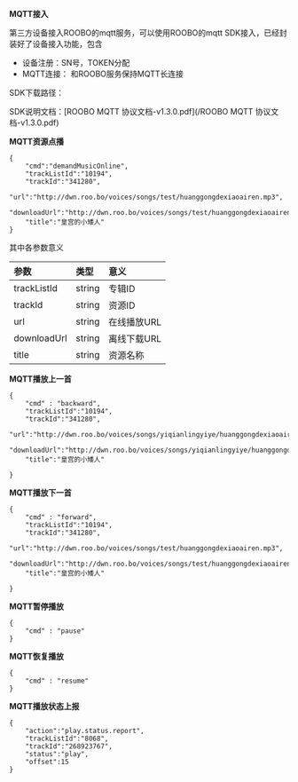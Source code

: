 **MQTT接入**

第三方设备接入ROOBO的mqtt服务，可以使用ROOBO的mqtt SDK接入，已经封装好了设备接入功能，包含

* 设备注册：SN号，TOKEN分配
* MQTT连接： 和ROOBO服务保持MQTT长连接

SDK下载路径：

SDK说明文档：[ROOBO MQTT 协议文档-v1.3.0.pdf](/ROOBO MQTT 协议文档-v1.3.0.pdf)

**MQTT资源点播**

```
{
    "cmd":"demandMusicOnline",
    "trackListId":"10194",
    "trackId":"341280",
    "url":"http://dwn.roo.bo/voices/songs/test/huanggongdexiaoairen.mp3",
    "downloadUrl":"http://dwn.roo.bo/voices/songs/test/huanggongdexiaoairen.mp3",
    "title":"皇宫的小矮人"
}
```

其中各参数意义

| 参数 | 类型 | 意义 |
| :--- | :--- | :--- |
| trackListId | string | 专辑ID |
| trackId | string | 资源ID |
| url | string | 在线播放URL |
| downloadUrl | string | 离线下载URL |
| title | string | 资源名称 |

**MQTT播放上一首**

```
{
    "cmd" : "backward",
    "trackListId":"10194",
    "trackId":"341280",
    "url":"http://dwn.roo.bo/voices/songs/yiqianlingyiye/huanggongdexiaoairen.mp3",
    "downloadUrl":"http://dwn.roo.bo/voices/songs/yiqianlingyiye/huanggongdexiaoairen.mp3",
    "title":"皇宫的小矮人"

}
```

**MQTT播放下一首**

```
{
    "cmd" : "forward",
    "trackListId":"10194",
    "trackId":"341280",
    "url":"http://dwn.roo.bo/voices/songs/test/huanggongdexiaoairen.mp3",
    "downloadUrl":"http://dwn.roo.bo/voices/songs/test/huanggongdexiaoairen.mp3",
    "title":"皇宫的小矮人"

}
```

**MQTT暂停播放**

```
{
    "cmd" : "pause"
}
```

**MQTT恢复播放**

```
{
    "cmd" : "resume"
}
```

**MQTT播放状态上报**

```
{
    "action":"play.status.report",
    "trackListId":"8068",
    "trackId":"268923767",
    "status":"play",
    "offset":15
}
```



